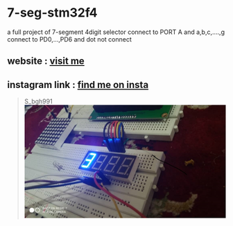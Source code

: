 # 7-seg-stm32f4
a full project of 7-segment 4digit
selector connect to PORT A
and a,b,c,....,g connect to PD0,...,PD6
and dot not connect  
## website : [visit me](https://bagherian1999.ir/)   
## instagram link : [find me on insta](https://www.instagram.com/s_bgh99)  
> S_bgh991
![PNG_EditLogo](/image/1.jpg)

